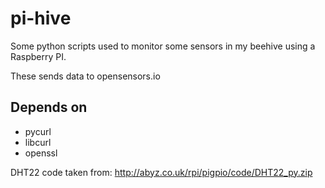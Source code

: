 # pi-hive

Some python scripts used to monitor some sensors in my beehive using a Raspberry PI.

These sends data to opensensors.io

## Depends on
- pycurl
- libcurl
- openssl

DHT22 code taken from:
http://abyz.co.uk/rpi/pigpio/code/DHT22_py.zip

